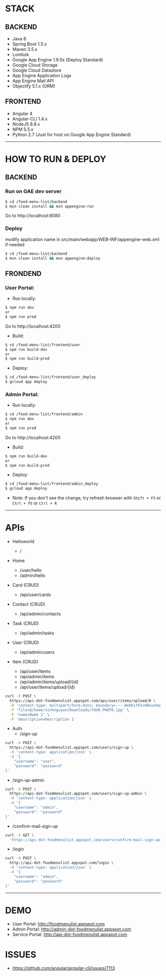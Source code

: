 # STACK

## BACKEND
- Java 8
- Spring Boot 1.5.x
- Maven 3.5.x
- Lombok
- Google App Engine 1.9.5x (Deploy Standard)
- Google Cloud Storage
- Google Cloud Datastore
- App Engine Application Logs
- App Engine Mail API
- Objectify 5.1.x (ORM)

## FRONTEND
- Angular 4
- Angular-CLI 1.4.x
- NodeJS 8.8.x
- NPM 5.5.x
- Python 2.7 (Just for host on Google App Engine Standard)

---
# HOW TO RUN & DEPLOY

## BACKEND

### Run on GAE dev server
```bash
$ cd /food-menu-list/backend
$ mvn clean install && mvn appengine:run
```

Go to http://localhost:8080

### Deploy

modify application name in src/main/webapp/WEB-INF/appengine-web.xml if needed
```bash
$ cd /food-menu-list/backend
$ mvn clean install && mvn appengine:deploy
```

## FRONDEND

### User Portal:

- Run locally:
```bash
$ npm run dev
or
$ npm run prod
```

Go to http://localhost:4200

- Build:
```bash
$ cd /food-menu-list/frontend/user
$ npm run build-dev
or
$ npm run build-prod
```

- Deploy:
```bash
$ cd /food-menu-list/frontend/user_deploy
$ gcloud app deploy
```

### Admin Portal:

- Run locally:
```bash
$ cd /food-menu-list/frontend/admin
$ npm run dev
or
$ npm run prod
```

Go to http://localhost:4200

- Build:

```bash
$ npm run build-dev
or
$ npm run build-prod
```

- Deploy:
```bash
$ cd /food-menu-list/frontend/admin_deploy
$ gcloud app deploy
```

- Note: If you don't see the change, try refresh browser with `Shift + F5` or `Ctrl + F5` or `Ctrl + R`

---
# APIs
- Helloworld 
   + /

- Home 
   + /user/hello 
   + /admin/hello

- Card (CRUD)
   + /api/user/cards

- Contact (CRUD)
   + /api/admin/contacts

- Task (CRUD)
   + /api/admin/tasks

- User (CRUD)
   + /api/admin/users

- Item (CRUD)
   + /api/user/items 
   + /api/admin/items
   + /api/admin/items/upload/{id}
   + /api/user/items/upload/{id}
```bash
curl -X POST \
  https://api-dot-foodmenulist.appspot.com/api/user/items/upload/0 \
  -H 'content-type: multipart/form-data; boundary=----WebKitFormBoundary7MA4YWxkTrZu0gW' \
  -F 'file=@/home/xinhnguyen/Downloads/YOUR_PHOTO.jpg' \
  -F 'name=Name 1' \
  -F 'description=Description 1'
```

- Auth
  + /sign-up 
```bash
curl -X POST \
  https://api-dot-foodmenulist.appspot.com/users/sign-up \
  -H 'content-type: application/json' \
  -d '{
    "username": "user",
    "password": "password"
}'
```

 + /sign-up-admin
```bash
curl -X POST \
  https://api-dot-foodmenulist.appspot.com/users/sign-up-admin \
  -H 'content-type: application/json' \
  -d '{
    "username": "admin",
    "password": "password"
}'
```

  + /confirm-mail-sign-up
```bash
curl -X GET \
  'https://api-dot-foodmenulist.appspot.com/users/confirm-mail-sign-up?token=YOUR_TOKEN'
```

  + /login
```bash
curl -X POST \
  http://api-dot-foodmenulist.appspot.com/login \
  -H 'content-type: application/json' \
  -d '{
    "username": "admin",
    "password": "password"
}'
```

---
# DEMO
- User Portal:    http://foodmenulist.appspot.com
- Admin Portal:   http://admin-dot-foodmenulist.appspot.com
- Service Portal: http://api-dot-foodmenulist.appspot.com

# ISSUES
- https://github.com/angular/angular-cli/issues/7113